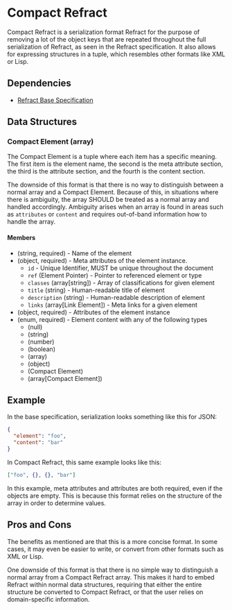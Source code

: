 # Compact Refract

Compact Refract is a serialization format Refract for the purpose of removing a
lot of the object keys that are repeated throughout the full serialization of
Refract, as seen in the Refract specification. It also allows for expressing
structures in a tuple, which resembles other formats like XML or Lisp.

## Dependencies

- [Refract Base
Specification](https://github.com/refractproject/refract-spec/blob/master/refract-spec.md)

## Data Structures

### Compact Element (array)

The Compact Element is a tuple where each item has a specific meaning. The
first item is the element name, the second is the meta attribute section, the
third is the attribute section, and the fourth is the content section.

The downside of this format is that there is no way to distinguish between a
normal array and a Compact Element. Because of this, in situations where there
is ambiguity, the array SHOULD be treated as a normal array and handled
accordingly. Ambiguity arises when an array is found in areas such as
`attributes` or `content` and requires out-of-band information how to handle
the array.

#### Members

- (string, required) - Name of the element
- (object, required) - Meta attributes of the element instance.
  - `id` - Unique Identifier, MUST be unique throughout the document
  - `ref` (Element Pointer) - Pointer to referenced element or type
  - `classes` (array[string]) - Array of classifications for given element
  - `title` (string) - Human-readable title of element
  - `description` (string) - Human-readable description of element
  - `links` (array[Link Element]) - Meta links for a given element
- (object, required) - Attributes of the element instance
- (enum, required) - Element content with any of the following types
  - (null)
  - (string)
  - (number)
  - (boolean)
  - (array)
  - (object)
  - (Compact Element)
  - (array[Compact Element])

## Example

In the base specification, serialization looks something like this for JSON:

```json
{
  "element": "foo",
  "content": "bar"
}
```

In Compact Refract, this same example looks like this:

```json
["foo", {}, {}, "bar"]
```

In this example, meta attributes and attributes are both required, even if the
objects are empty. This is because this format relies on the structure of the
array in order to determine values.

## Pros and Cons

The benefits as mentioned are that this is a more concise format. In some
cases, it may even be easier to write, or convert from other formats such as
XML or Lisp.

One downside of this format is that there is no simple way to distinguish a
normal array from a Compact Refract array. This makes it hard to embed Refract
within normal data structures, requiring that either the entire structure be
converted to Compact Refract, or that the user relies on domain-specific
information.
